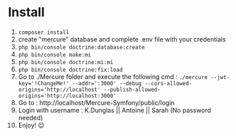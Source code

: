 # Install
1) `composer install`
2) create "mercure" database and complete .env file with your credentials
3) `php bin/console doctrine:database:create`
4) `php bin/console make:mi`
5) `php bin/console doctrine:mi:mi`
6) `php bin/console doctrine:fix:load`
7) Go to ./Mercure folder and execute the following cmd : `./mercure --jwt-key='!ChangeMe!' --addr=':3000' --debug --cors-allowed-origins='http://localhost' --publish-allowed-origins='http://localhost:3000'`
8) Go to : http://localhost/Mercure-Symfony/public/login
9) Login with username : K.Dunglas || Antoine || Sarah (No password needed)
10) Enjoy!  😉